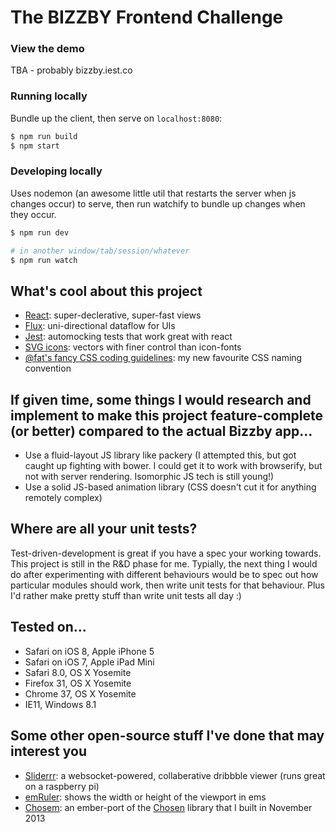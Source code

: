 # The BIZZBY Frontend Challenge

### View the demo
TBA - probably bizzby.iest.co

### Running locally
Bundle up the client, then serve on `localhost:8080`:

```bash
$ npm run build
$ npm start
```

### Developing locally
Uses nodemon (an awesome little util that restarts the server when js changes occur) to serve, then run watchify to bundle up changes when they occur.

```bash
$ npm run dev

# in another window/tab/session/whatever
$ npm run watch
```

## What's cool about this project
- [React](http://facebook.github.io/react/): super-declerative, super-fast views
- [Flux](http://facebook.github.io/flux/): uni-directional dataflow for UIs
- [Jest](http://facebook.github.io/jest/): automocking tests that work great with react
- [SVG icons](http://iestynwilliams.net/icons-for-the-web-in-2014): vectors with finer control than icon-fonts
- [@fat's fancy CSS coding guidelines](https://gist.github.com/fat/a47b882eb5f84293c4ed#is-stateOfComponent): my new favourite CSS naming convention

## If given time, some things I would research and implement to make this project feature-complete (or better) compared to the actual Bizzby app...
- Use a fluid-layout JS library like packery (I attempted this, but got caught up fighting with bower. I could get it to work with browserify, but not with server rendering. Isomorphic JS tech is still young!)
- Use a solid JS-based animation library (CSS doesn't cut it for anything remotely complex)

## Where are all your unit tests?
Test-driven-development is great if you have a spec your working towards. This project is still in the R&D phase for me. Typially, the next thing I would do after experimenting with different behaviours would be to spec out how particular modules should work, then write unit tests for that behaviour. Plus I'd rather make pretty stuff than write unit tests all day :)

## Tested on...
- Safari on iOS 8, Apple iPhone 5
- Safari on iOS 7, Apple iPad Mini
- Safari 8.0, OS X Yosemite
- Firefox 31, OS X Yosemite
- Chrome 37,  OS X Yosemite
- IE11, Windows 8.1

## Some other open-source stuff I've done that may interest you
- [Sliderrr](https://github.com/iest/sliderrr): a websocket-powered, collaberative dribbble viewer (runs great on a raspberry pi)
- [emRuler](https://github.com/iest/emRuler): shows the width or height of the viewport in ems
- [Chosem](https://github.com/iest/Chosem): an ember-port of the [Chosen](http://harvesthq.github.io/chosen/) library that I built in November 2013
